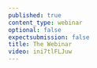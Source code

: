 ```yaml
---
published: true
content_type: webinar
optional: false
expectsubmission: false
title: The Webinar
video: ini7tlFLJuw
---
```

